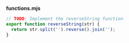 **functions.mjs**

```js
// TODO: Implement the reverseString function
export function reverseString(str) {
  return str.split('').reverse().join('');
}
```